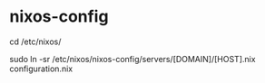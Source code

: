 # nixos-config
cd /etc/nixos/

sudo ln -sr /etc/nixos/nixos-config/servers/[DOMAIN]/[HOST].nix configuration.nix
